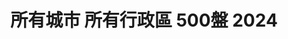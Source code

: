 ---
title: "所有城市 所有行政區 500盤 2024"
keywords:
  - 美食競賽
  - 台灣美食
  - 美食精選
datePublished: "2025-06-30"
dateModified: "2025-07-01"
city: "所有城市"
district: "所有行政區"
award: "500盤"
year: "2024"
page: 23
count: 310

restaurants:
  - name: "1976道地香港美食"
    address: "台北市大安區敦化南路一段233巷11號"
    phone: "0227771976"
    geo: "25.04045467852405, 121.54994560924271"
    google_map: "https://maps.app.goo.gl/miga63o4jKNpqd9s6"
    footinder: "https://footinder.com.tw/%E5%8F%B0%E5%8C%97%E5%B8%82%E5%A4%A7%E5%AE%89%E5%8D%80/36457/"
    official: "https://www.facebook.com/profile.php?id=100054368118602"
    award:
    - name: "500盤"
      year: "2024"
  - name: "悅鄉田園"
    address: "新竹縣峨眉鄉竹49鄉道"
    phone: "035800576"
    geo: "24.685387154382493, 121.01047050321395"
    google_map: "https://maps.app.goo.gl/wD4hkeVqwrR5Yc8G9"
    footinder: "https://footinder.com.tw/%E6%96%B0%E7%AB%B9%E7%B8%A3%E5%B3%A8%E7%9C%89%E9%84%89/74805/"
    official: "https://www.facebook.com/profile.php?id=100057145193264"
    award:
    - name: "500盤"
      year: "2024"
  - name: "丸滿台灣味手路菜"
    address: "台北市中山區林森北路353巷21號"
    phone: "0225811511"
    geo: "25.057073594124688, 121.52630461889929"
    google_map: "https://maps.app.goo.gl/gd2DtqDxpw61WrFe9"
    footinder: "https://footinder.com.tw/%e5%8f%b0%e5%8c%97%e5%b8%82%e4%b8%ad%e5%b1%b1%e5%8d%80/362177/"
    official: "https://www.wanman.com.tw/"
    award:
    - name: "500盤"
      year: "2024"
  - name: "頂粵吉品"
    address: "台中市西屯區市政南一路288號"
    phone: "0422534688"
    geo: "24.158497614633525, 120.63108472335189"
    google_map: "https://maps.app.goo.gl/aWoTiE6UNYCZafFT6"
    footinder: "https://footinder.com.tw/%e5%8f%b0%e4%b8%ad%e5%b8%82%e8%a5%bf%e5%b1%af%e5%8d%80/131520/"
    official: "https://www.dyjipin.com.tw/"
    award:
    - name: "500盤"
      year: "2024"
  - name: "小樂沐 Le Coté LM"
    address: "台中市西區存中街59號1樓"
    phone: "0423753002"
    geo: "24.1411520614352, 120.65891205566719"
    google_map: "https://maps.app.goo.gl/nxWL7XRFwTwVDoYu9"
    footinder: "https://footinder.com.tw/%e5%8f%b0%e4%b8%ad%e5%b8%82%e8%a5%bf%e5%8d%80/153108/"
    official: "https://www.facebook.com/p/%E5%B0%8F%E6%A8%82%E6%B2%90-Le-C%C3%B4t%C3%A9-LM-100064059639626/"
    award:
    - name: "500盤"
      year: "2024"
  - name: "春日宴 粵菜喜宴"
    address: "台中市北屯區山西路三段133號"
    phone: "0424225555"
    geo: "24.185705463967498, 120.68451061850084"
    google_map: "https://maps.app.goo.gl/5s4Nhw19ZorRGRuv5"
    footinder: "https://footinder.com.tw/%E5%8F%B0%E4%B8%AD%E5%B8%82%E5%8C%97%E5%B1%AF%E5%8D%80/141577/"
    official: "https://www.facebook.com/KASUGA.2020/?ref=page_internal"
    award:
    - name: "500盤"
      year: "2024"
  - name: "膳馨民間創作料理"
    address: "台中市西區存中街21號"
    phone: "0423721650"
    geo: "24.141089473365735, 120.66061897484907"
    google_map: "https://maps.app.goo.gl/jUBML8ksNa74PSLi7"
    footinder: "https://footinder.com.tw/%E5%8F%B0%E4%B8%AD%E5%B8%82%E8%A5%BF%E5%8D%80/132086/"
    official: "https://www.shan-shin.com/"
    award:
    - name: "500盤"
      year: "2024"
  - name: "燒肉本氣"
    address: "台中市西區華美西街一段32號"
    phone: "0423255288"
    geo: "24.15238077453479, 120.65832496746523"
    google_map: "https://maps.app.goo.gl/swqnLgQ55Y29krv59"
    footinder: "https://footinder.com.tw/%E5%8F%B0%E4%B8%AD%E5%B8%82%E8%A5%BF%E5%8D%80/133066/"
    official: "https://www.facebook.com/yakinikuhonki/"
    award:
    - name: "500盤"
      year: "2024"
  - name: "俺達の肉屋 日本和牛燒肉店"
    address: "台中市西區公益路194-1號"
    phone: "0423250588"
    geo: "24.1510111770431, 120.65641646046238"
    google_map: "https://maps.app.goo.gl/2vU3epw9iMbZYw27A"
    footinder: "https://footinder.com.tw/%E5%8F%B0%E4%B8%AD%E5%B8%82%E8%A5%BF%E5%8D%80/104680/"
    official: "https://www.facebook.com/oretachinonikuya/"
    award:
    - name: "500盤"
      year: "2024"
---